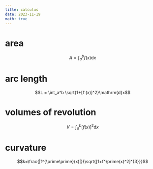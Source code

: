 ```yaml
---
title: calculus
date: 2023-11-19
math: true
---
```

# area
$$A = \int_a^b f(x)\mathrm{d}x$$
# arc length
$$L = \int_a^b \sqrt{1+[f'(x)]^2}\mathrm{d}x$$
# volumes of revolution
$$V = \int_a^b [f(x)]^2\mathrm{d}x$$
# curvature
$$k=\frac{|f^{\prime\prime}(x)|}{\sqrt{[1+f^\prime(x)^2]^{3}}}$$